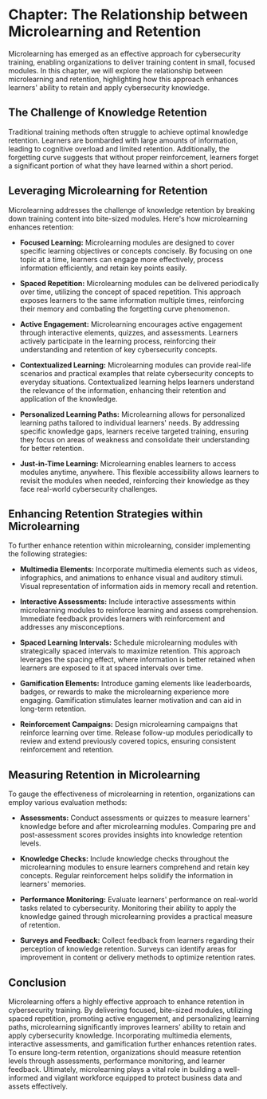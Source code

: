 Chapter: The Relationship between Microlearning and Retention
=============================================================

Microlearning has emerged as an effective approach for cybersecurity training, enabling organizations to deliver training content in small, focused modules. In this chapter, we will explore the relationship between microlearning and retention, highlighting how this approach enhances learners' ability to retain and apply cybersecurity knowledge.

The Challenge of Knowledge Retention
------------------------------------

Traditional training methods often struggle to achieve optimal knowledge retention. Learners are bombarded with large amounts of information, leading to cognitive overload and limited retention. Additionally, the forgetting curve suggests that without proper reinforcement, learners forget a significant portion of what they have learned within a short period.

Leveraging Microlearning for Retention
--------------------------------------

Microlearning addresses the challenge of knowledge retention by breaking down training content into bite-sized modules. Here's how microlearning enhances retention:

* **Focused Learning:** Microlearning modules are designed to cover specific learning objectives or concepts concisely. By focusing on one topic at a time, learners can engage more effectively, process information efficiently, and retain key points easily.

* **Spaced Repetition:** Microlearning modules can be delivered periodically over time, utilizing the concept of spaced repetition. This approach exposes learners to the same information multiple times, reinforcing their memory and combating the forgetting curve phenomenon.

* **Active Engagement:** Microlearning encourages active engagement through interactive elements, quizzes, and assessments. Learners actively participate in the learning process, reinforcing their understanding and retention of key cybersecurity concepts.

* **Contextualized Learning:** Microlearning modules can provide real-life scenarios and practical examples that relate cybersecurity concepts to everyday situations. Contextualized learning helps learners understand the relevance of the information, enhancing their retention and application of the knowledge.

* **Personalized Learning Paths:** Microlearning allows for personalized learning paths tailored to individual learners' needs. By addressing specific knowledge gaps, learners receive targeted training, ensuring they focus on areas of weakness and consolidate their understanding for better retention.

* **Just-in-Time Learning:** Microlearning enables learners to access modules anytime, anywhere. This flexible accessibility allows learners to revisit the modules when needed, reinforcing their knowledge as they face real-world cybersecurity challenges.

Enhancing Retention Strategies within Microlearning
---------------------------------------------------

To further enhance retention within microlearning, consider implementing the following strategies:

* **Multimedia Elements:** Incorporate multimedia elements such as videos, infographics, and animations to enhance visual and auditory stimuli. Visual representation of information aids in memory recall and retention.

* **Interactive Assessments:** Include interactive assessments within microlearning modules to reinforce learning and assess comprehension. Immediate feedback provides learners with reinforcement and addresses any misconceptions.

* **Spaced Learning Intervals:** Schedule microlearning modules with strategically spaced intervals to maximize retention. This approach leverages the spacing effect, where information is better retained when learners are exposed to it at spaced intervals over time.

* **Gamification Elements:** Introduce gaming elements like leaderboards, badges, or rewards to make the microlearning experience more engaging. Gamification stimulates learner motivation and can aid in long-term retention.

* **Reinforcement Campaigns:** Design microlearning campaigns that reinforce learning over time. Release follow-up modules periodically to review and extend previously covered topics, ensuring consistent reinforcement and retention.

Measuring Retention in Microlearning
------------------------------------

To gauge the effectiveness of microlearning in retention, organizations can employ various evaluation methods:

* **Assessments:** Conduct assessments or quizzes to measure learners' knowledge before and after microlearning modules. Comparing pre and post-assessment scores provides insights into knowledge retention levels.

* **Knowledge Checks:** Include knowledge checks throughout the microlearning modules to ensure learners comprehend and retain key concepts. Regular reinforcement helps solidify the information in learners' memories.

* **Performance Monitoring:** Evaluate learners' performance on real-world tasks related to cybersecurity. Monitoring their ability to apply the knowledge gained through microlearning provides a practical measure of retention.

* **Surveys and Feedback:** Collect feedback from learners regarding their perception of knowledge retention. Surveys can identify areas for improvement in content or delivery methods to optimize retention rates.

Conclusion
----------

Microlearning offers a highly effective approach to enhance retention in cybersecurity training. By delivering focused, bite-sized modules, utilizing spaced repetition, promoting active engagement, and personalizing learning paths, microlearning significantly improves learners' ability to retain and apply cybersecurity knowledge. Incorporating multimedia elements, interactive assessments, and gamification further enhances retention rates. To ensure long-term retention, organizations should measure retention levels through assessments, performance monitoring, and learner feedback. Ultimately, microlearning plays a vital role in building a well-informed and vigilant workforce equipped to protect business data and assets effectively.
